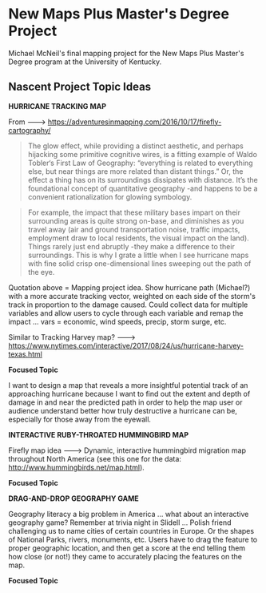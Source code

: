 # New Maps Plus Master's Degree Project
Michael McNeil's final mapping project for the New Maps Plus Master's Degree program at the University of Kentucky.

## Nascent Project Topic Ideas

**HURRICANE TRACKING MAP**

From ---> https://adventuresinmapping.com/2016/10/17/firefly-cartography/

> The glow effect, while providing a distinct aesthetic, and perhaps hijacking some primitive cognitive wires, is a fitting example of Waldo Tobler‘s First Law of Geography: “everything is related to everything else, but near things are more related than distant things.” Or, the effect a thing has on its surroundings dissipates with distance. It’s the foundational concept of quantitative geography -and happens to be a convenient rationalization for glowing symbology.

> For example, the impact that these military bases impart on their surrounding areas is quite strong on-base, and diminishes as you travel away (air and ground transportation noise, traffic impacts, employment draw to local residents, the visual impact on the land). Things rarely just end abruptly -they make a difference to their surroundings. This is why I grate a little when I see hurricane maps with fine solid crisp one-dimensional lines sweeping out the path of the eye.

Quotation above = Mapping project idea. Show hurricane path (Michael?) with a more accurate tracking vector, weighted on each side of the storm's track in proportion to the damage caused. Could collect data for multiple variables and allow users to cycle through each variable and remap the impact ... vars = economic, wind speeds, precip, storm surge, etc.

Similar to Tracking Harvey map? ---> https://www.nytimes.com/interactive/2017/08/24/us/hurricane-harvey-texas.html

**Focused Topic**

I want to design a map that reveals a more insightful potential track of an approaching hurricane because I want to find out the extent and depth of damage in and near the predicted path in order to help the map user or audience understand better how truly destructive a hurricane can be, especially for those away from the eyewall.

**INTERACTIVE RUBY-THROATED HUMMINGBIRD MAP**

Firefly map idea ---> Dynamic, interactive hummingbird migration map throughout North America (see this one for the data: http://www.hummingbirds.net/map.html).

**Focused Topic**

**DRAG-AND-DROP GEOGRAPHY GAME**

Geography literacy a big problem in America ... what about an interactive geography game? Remember at trivia night in Slidell ... Polish friend challenging us to name cities of certain countries in Europe. Or the shapes of National Parks, rivers, monuments, etc. Users have to drag the feature to proper geographic location, and then get a score at the end telling them how close (or not!) they came to accurately placing the features on the map.

**Focused Topic**
